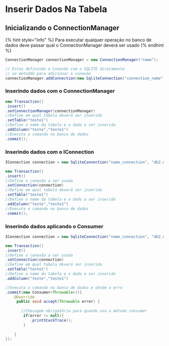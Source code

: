 # Inserir Dados Na Tabela

## Inicializando o ConnectionManager

{% hint style="info" %}
Para executar qualquer operação no banco de dados deve passar qual o ConnectionManager deverá ser usado
{% endhint %}

```java
ConnectionManager connectionManager = new ConnectionManager("name");

// Estou definindo a Conexão com o SQLITE diretamente
// no métoddo para adicionar a conexão
connectionManager.addConnection(new SqliteConnection("connection_name", "db2.db"));
```

### Inserindo dados com o ConnectionManager

```java
new Transaction()
.insert()
.setConnectionManager(connectionManager)
//Define em qual tabela deverá ser inserido
.setTable("teste1")
//Define o nome da tabela e o dado a ser inserido
.addColumn("teste","teste1")
//Executa o comando no banco de dados
.commit();
```

### Inserindo dados com o IConnection

```java
IConnection connection = new SqliteConnection("name_connection", "db2.db");

new Transaction()
.insert()
//Define a conexão a ser usada
.setConnection(connection)
//Define em qual tabela deverá ser inserido
.setTable("teste1")
//Define o nome da tabela e o dado a ser inserido
.addColumn("teste","teste1")
//Executa o comando no banco de dados
.commit();
```

### Inserindo dados aplicando o Consumer

```java
IConnection connection = new SqliteConnection("name_connection", "db2.db");

new Transaction()
.insert()
//Define a conexão a ser usada
.setConnection(connection)
//Define em qual tabela deverá ser inserido
.setTable("teste1")
//Define o nome da tabela e o dado a ser inserido
.addColumn("teste","teste1")

//Executa o comando no banco de dados e obtém o erro
.commit(new Consumer<Throwable>(){
    @Override
     public void accept(Throwable error) {
     
       //Checagem obrigatória para quando usa o método consumer
        if(error != null){
           .printStackTrace();
        }
				
    }
});
```
